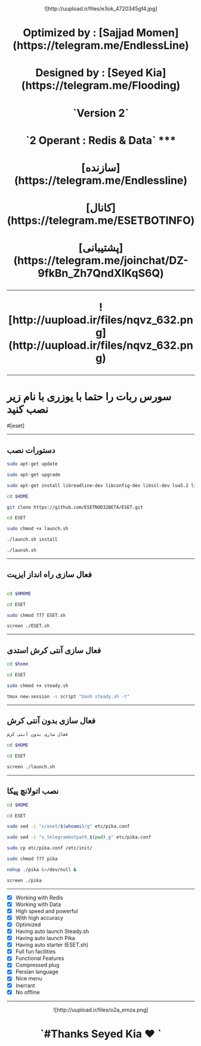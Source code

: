 <p align="center"> ![http://uupload.ir/files/e3ok_4720345gf4.jpg]
<h1><p align="center"> Optimized by : [Sajjad Momen](https://telegram.me/EndlessLine)
<h1><p align="center"> Designed by  : [Seyed Kia](https://telegram.me/Flooding)
<h1><p align="center"> `Version 2`
<h1><p align="center"> `2 Operant : Redis & Data`
***
<h1><p align="center"> [سازنده](https://telegram.me/Endlessline)
<h1><p align="center"> [کانال](https://telegram.me/ESETBOTINFO)
<h1><p align="center"> [پشتیبانی](https://telegram.me/joinchat/DZ-9fkBn_Zh7QndXIKqS6Q)

***

<p align="center"> ![http://uupload.ir/files/nqvz_632.png](http://uupload.ir/files/nqvz_632.png)

***

# سورس ربات را حتما با یوزری با نام زیر نصب کنید

#[eset]


***
## دستورات نصب
```sh
sudo apt-get update

sudo apt-get upgrade

sudo apt-get install libreadline-dev libconfig-dev libssl-dev lua5.2 liblua5.2-dev libevent-dev make unzip git redis-server g++ libjansson-dev libpython-dev expat libexpat1-dev tmux subversion

cd $HOME

git clone https://github.com/ESETNOD32BETA/ESET.git

cd ESET

sudo chmod +x launch.sh

./launch.sh install

./launsh.sh
```
***
## فعال سازی راه انداز ایزیت
```sh

cd $HMOME

cd ESET

sudo chmod 777 ESET.sh

screen ./ESET.sh
```
***
## فعال سازی آنتی کرش استدی
```sh 
cd $home

cd ESET

sudo chmod +x steady.sh

tmux new-session -s script "bash steady.sh -t"
```
***
## فعال سازی بدون آنتی کرش
```sh 
فعال سازی بدون آنتی کرش

cd $HOME

cd ESET

screen ./launch.sh
```
***
## نصب اتولانچ پیکا
```sh 
cd $HOME

cd ESET

sudo sed -i "s/eset/$(whoami)/g" etc/pika.conf

sudo sed -i "s_telegrambotpath_$(pwd)_g" etc/pika.conf

sudo cp etc/pika.conf /etc/init/

sudo chmod 777 pika

nohup ./pika &>/dev/null &

screen ./pika
```
***

- [x] Working with Redis
- [x] Working with Data
- [x] High speed and powerful
- [x] With high accuracy
- [x] Optimized
- [x] Having auto launch Steady.sh
- [x] Having auto launch Pika
- [x] Having auto starter (ESET.sh)
- [x] Full fun facilities
- [x] Functional Features
- [x] Compressed plug
- [x] Persian language
- [x] Nice menu
- [x] Inerrant
- [x] No offline
***
<p align="center"> ![http://uupload.ir/files/o2a_emza.png]
<h1><p align="center"> `#Thanks Seyed Kia ❤️ `
